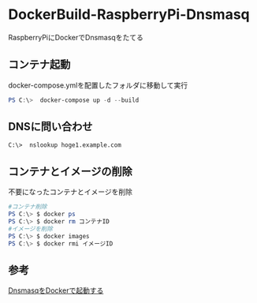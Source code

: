 # DockerBuild-RaspberryPi-Dnsmasq
RaspberryPiにDockerでDnsmasqをたてる

## コンテナ起動
docker-compose.ymlを配置したフォルダに移動して実行
~~~powershell
PS C:\>  docker-compose up -d --build
~~~

## DNSに問い合わせ
~~~console
C:\>  nslookup hoge1.example.com
~~~

## コンテナとイメージの削除
不要になったコンテナとイメージを削除
~~~powershell
#コンテナ削除
PS C:\> $ docker ps
PS C:\> $ docker rm コンテナID
#イメージを削除
PS C:\> $ docker images
PS C:\> $ docker rmi イメージID
~~~

## 参考
[DnsmasqをDockerで起動する](https://scribble.washo3.com/dnsmasq_on_docker.html)
